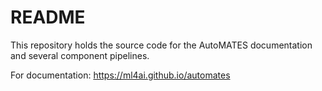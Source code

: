 # README

This repository holds the source code for the AutoMATES documentation
and several component pipelines.

For documentation: https://ml4ai.github.io/automates

